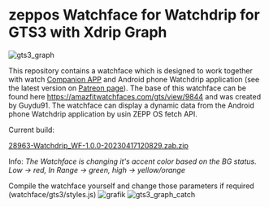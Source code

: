  # zeppos Watchface for Watchdrip for GTS3 with Xdrip Graph
 ![gts3_graph](https://user-images.githubusercontent.com/65983953/232453632-c43258d4-1a5c-40bc-9986-2adb6903c2cd.png)


This repository contains a watchface which is designed to work together with watch <a href="https://github.com/bigdigital/zeppos_watchdrip_app">Companion APP</a>  and Android phone Watchdrip application (see the latest version on <a href="https://www.patreon.com/xdrip_miband">Patreon page</a>). The base of this watchface can be found here https://amazfitwatchfaces.com/gts/view/9844 and was created by Guydu91.
The watchface can display a dynamic data from the Android phone Watchdrip application by usin ZEPP OS fetch API.

Current build:

[28963-Watchdrip_WF-1.0.0-20230417120829.zab.zip](https://github.com/sedy89/zeppos_watchdrip_timer_wf/files/11248838/28963-Watchdrip_WF-1.0.0-20230417120829.zab.zip)

Info: *The Watchface is changing it's accent color based on the BG status. Low -> red, In Range -> green, high -> yellow/orange*

Compile the watchface yourself and change those parameters if required (watchface/gts3/styles.js)
![grafik](https://user-images.githubusercontent.com/65983953/232456088-b3dc411d-cbbd-401a-a74e-557bf4bb35cd.png) ![gts3_graph_catch](https://user-images.githubusercontent.com/65983953/232457934-bd1dcee7-418a-4076-8c58-b39cf40b65c7.png)




